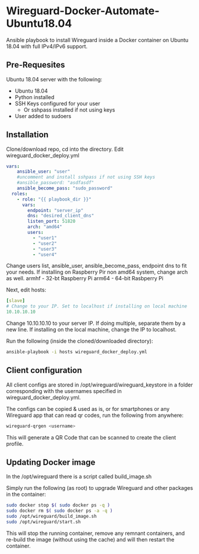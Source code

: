 # Wireguard-Docker-Automate-Ubuntu18.04

Ansible playbook to install Wireguard inside a Docker container on Ubuntu 18.04 with full IPv4/IPv6 support.

## Pre-Requesites

Ubuntu 18.04 server with the following:
- Ubuntu 18.04
- Python installed
- SSH Keys configured for your user
  - Or sshpass installed if not using keys
- User added to sudoers

## Installation
Clone/download repo, cd into the directory. Edit wireguard_docker_deploy.yml
```yaml
vars:
    ansible_user: "user"
    #uncomment and install sshpass if not using SSH keys
    #ansible_password: "asdfasdf"
    ansible_become_pass: "sudo_password"
  roles:
    - role: "{{ playbook_dir }}"
      vars:
        endpoint: "server_ip"
        dns: "desired_client_dns"
        listen_port: 51820
        arch: "amd64"
        users:
          - "user1"
          - "user2"
          - "user3"
          - "user4"
```
Change users list, ansible_user, ansible_become_pass, endpoint dns to fit your needs.
If installing on Raspberry Pir non amd64 system, change arch as well.
armhf - 32-bt Raspberry Pi
arm64 - 64-bit Rasbperry Pi

Next, edit hosts:
```yaml
[slave]
# Change to your IP. Set to localhost if installing on local machine
10.10.10.10
```
Change 10.10.10.10 to your server IP. If doing multiple, separate them by a
new line. If installing on the local machine, change the IP to localhost.

Run the following (inside the cloned/downloaded directory):
```bash
ansible-playbook -i hosts wireguard_docker_deploy.yml
```

## Client configuration
All client configs are stored in /opt/wireguard/wireguard_keystore in a folder corresponding with the usernames specified in wireguard_docker_deploy.yml.

The configs can be copied & used as is, or for smartphones or any Wireguard app that can read qr codes, run the following from anywhere:

```bash
wireguard-qrgen <username>
```

This will generate a QR Code that can be scanned to create the client profile.

## Updating Docker image
In the /opt/wireguard there is a script called build_image.sh

Simply run the following (as root) to upgrade Wireguard and other packages in the container:

```bash
sudo docker stop $( sudo docker ps -q )
sudo docker rm $( sudo docker ps -a -q )
sudo /opt/wireguard/build_image.sh
sudo /opt/wireguard/start.sh
```

This will stop the running container, remove any remnant containers, and re-build the image (without using the cache) and will then restart the container.

